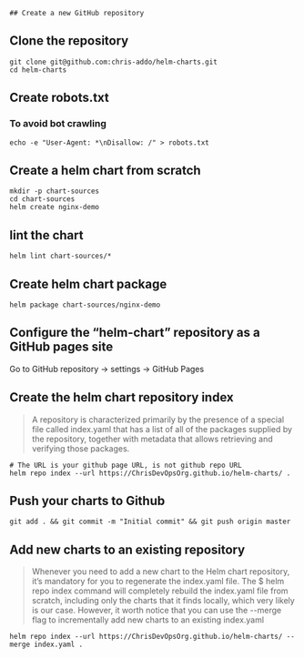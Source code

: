     ## Create a new GitHub repository

## Clone the repository
```shell
git clone git@github.com:chris-addo/helm-charts.git
cd helm-charts
```

## Create robots.txt
### To avoid bot crawling
```shell
echo -e "User-Agent: *\nDisallow: /" > robots.txt
```

## Create a helm chart from scratch
```shell
mkdir -p chart-sources
cd chart-sources
helm create nginx-demo
```

## lint the chart
```shell
helm lint chart-sources/*
```

## Create helm chart package
```shell
helm package chart-sources/nginx-demo
```
## Configure the “helm-chart” repository as a GitHub pages site
Go to GitHub repository -> settings -> GitHub Pages

## Create the helm chart repository index
> A repository is characterized primarily by the presence of a special file called index.yaml that has a list of all of the packages supplied by the repository, together with metadata that allows retrieving and verifying those packages.
```shell
# The URL is your github page URL, is not github repo URL
helm repo index --url https://ChrisDevOpsOrg.github.io/helm-charts/ .
```

## Push your charts to Github
```shell
git add . && git commit -m "Initial commit" && git push origin master
```

## Add new charts to an existing repository
> Whenever you need to add a new chart to the Helm chart repository, it’s mandatory for you to regenerate the index.yaml file. The $ helm repo index command will completely rebuild the index.yaml file from scratch, including only the charts that it finds locally, which very likely is our case. However, it worth notice that you can use the --merge flag to incrementally add new charts to an existing index.yaml
```shell
helm repo index --url https://ChrisDevOpsOrg.github.io/helm-charts/ --merge index.yaml .
```
